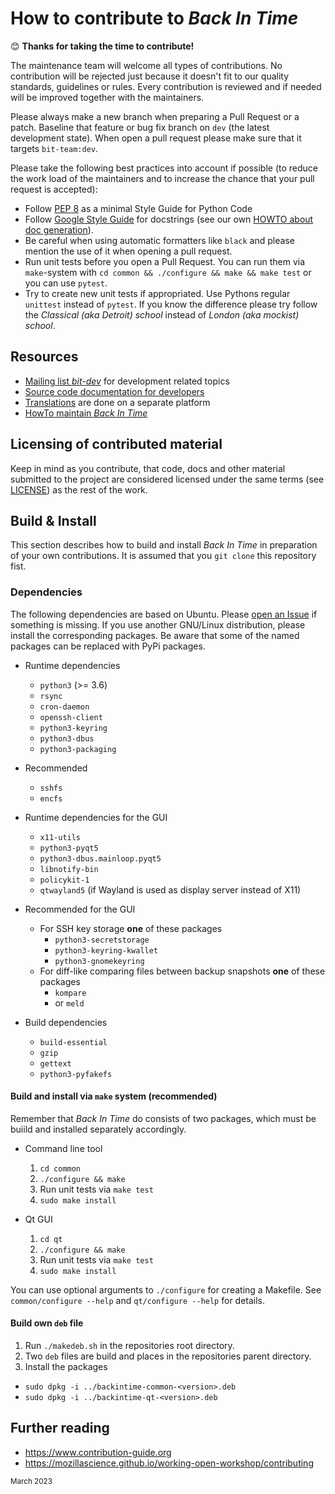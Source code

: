 # How to contribute to _Back In Time_

😊 **Thanks for taking the time to contribute!**

The maintenance team will welcome all types of contributions. No contribution
will be rejected just because it doesn't fit to our quality standards,
guidelines or rules. Every contribution is reviewed and if needed will be
improved together with the maintainers.

Please always make a new branch when preparing a Pull Request or a patch.
Baseline that feature or bug fix branch on `dev` (the latest development
state). When open a pull request please make sure that it targets
`bit-team:dev`.

Please take the following best practices into account if possible (to reduce
	the work load of the maintainers and to increase the chance that your pull
	request is accepted):
 - Follow [PEP 8](https://peps.python.org/pep-0008/) as a minimal Style Guide
   for Python Code
 - Follow [Google Style Guide](https://sphinxcontrib-napoleon.readthedocs.org/en/latest/example_google.html) for
   docstrings (see our own [HOWTO about doc generation](common/doc-dev/1_doc_maintenance_howto.md)).
 - Be careful when using automatic formatters like `black` and please mention
   the use of it when opening a pull request.
 - Run unit tests before you open a Pull Request. You can run them via
   `make`-system with `cd common && ./configure && make && make test` or you
   can use `pytest`.
 - Try to create new unit tests if appropriated. Use Pythons regular `unittest`
   instead of `pytest`. If you know the difference please try follow the
   _Classical (aka Detroit) school_ instead of _London (aka mockist) school_.

## Resources

 - [Mailing list _bit-dev_](https://mail.python.org/mailman3/lists/bit-dev.python.org/) for development related topics
 - [Source code documentation for developers](https://backintime-dev.readthedocs.org)
 - [Translations](https://translations.launchpad.net/backintime) are done on a separate platform
 - [HowTo maintain _Back In Time_](common/doc-dev/1_doc_maintenance_howto.md)
 
## Licensing of contributed material
Keep in mind as you contribute, that code, docs and other material submitted
to the project are considered licensed under the same terms (see
[LICENSE](LICENSE)) as the rest of the work.

## Build & Install

This section describes how to build and install _Back In Time_ in preparation
of your own contributions. It is assumed that you `git clone` this repository
fist.

### Dependencies

The following dependencies are based on Ubuntu. Please [open an
Issue](https://github.com/bit-team/backintime/issues/new/choose) if something
is missing. If you use another GNU/Linux distribution, please install the
corresponding packages. Be aware that some of the named packages can be
replaced with PyPi packages.

* Runtime dependencies

  - `python3` (>= 3.6)
  - `rsync`
  - `cron-daemon`
  - `openssh-client`
  - `python3-keyring`
  - `python3-dbus`
  - `python3-packaging`

* Recommended

  - `sshfs`
  - `encfs`

* Runtime dependencies for the GUI

  - `x11-utils`
  - `python3-pyqt5`
  - `python3-dbus.mainloop.pyqt5`
  - `libnotify-bin`
  - `policykit-1`
  - `qtwayland5` (if Wayland is used as display server instead of X11)

* Recommended for the GUI

  - For SSH key storage **one** of these packages
    - `python3-secretstorage`
    - `python3-keyring-kwallet`
    - `python3-gnomekeyring`
  - For diff-like comparing files between backup snapshots **one** of these
    packages
    - `kompare`
    - or `meld`

* Build dependencies

  - `build-essential`
  - `gzip`
  - `gettext`
  - `python3-pyfakefs`

#### Build and install via `make` system (recommended)

Remember that _Back In Time_ do consists of two packages, which must be buiild
and installed separately accordingly.

* Command line tool
   1. `cd common`
   2. `./configure && make`
   3. Run unit tests via `make test`
   4. `sudo make install`

* Qt GUI
   1. `cd qt`
   2. `./configure && make`
   3. Run unit tests via `make test`
   4. `sudo make install`

You can use optional arguments to `./configure` for creating a Makefile.
See `common/configure --help` and `qt/configure --help` for details.

#### Build own `deb` file

1. Run `./makedeb.sh` in the repositories root directory.
2. Two `deb` files are build and places in the repositories parent directory.
3. Install the packages
  - `sudo dpkg -i ../backintime-common-<version>.deb`
  - `sudo dpkg -i ../backintime-qt-<version>.deb`


## Further reading
- https://www.contribution-guide.org
- https://mozillascience.github.io/working-open-workshop/contributing

<sub>March 2023</sub>
